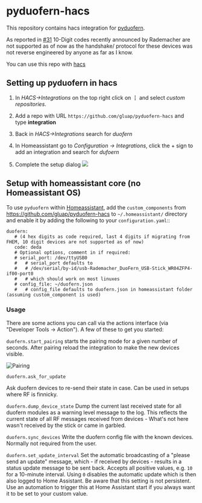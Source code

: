pyduofern-hacs
==============

This repository contains hacs integration for [pyduofern](https://github.com/gluap/pyduofern).

As reported in [#31](https://github.com/gluap/pyduofern/issues/31) 10-Digit codes recently announced by Rademacher are not supported as of now as the handshake/
protocol for these devices was not reverse engineered by anyone as far as I know.

You can use this repo with [hacs](https://hacs.xyz)

Setting up pyduofern in hacs
----------------------------

1. In *HACS->Integrations* on the top right click on **⋮** and select *custom repositories*.

2. Add a repo with URL ``https://github.com/gluap/pyduofern-hacs`` and type **integration**

3. Back in *HACS->Integrations* search for *duofern*

4. In Homeassistant go to *Configuration -> Integrations*, click the + sign to add an integration and search for *dufoern*

5. Complete the setup dialog
![](pyduofern-configflow.png?raw=true)


Setup with homeassistant core (no Homeassistant OS)
---------------------------------------------------
To use ``pyduofern`` within [Homeassistant](https://home-assistant.io/), add the ``custom_components`` from https://github.com/gluap/pyduofern-hacs  to
``~/.homeassistant/`` directory and enable it by adding the following to your ``configuration.yaml``::

    duofern:
       # (4 hex digits as code required, last 4 digits if migrating from FHEM, 10 digit devices are not supported as of now)
       code: deda
       # Optional options, comment in if required:
       # serial_port: /dev/ttyUSB0
       #   # serial_port defaults to
       #   # /dev/serial/by-id/usb-Rademacher_DuoFern_USB-Stick_WR04ZFP4-if00-port0
       #   # which should work on most linuxes
       # config_file: ~/duofern.json
       #   # config_file defaults to duofern.json in homeassistant folder (assuming custom_component is used)

### Usage

There are some actions you can call via the actions interface (via "Developer Tools -> Action"). A few of these to get you started:

``duofern.start_pairing`` starts the pairing mode for a given number of seconds. After pairing reload the integration to make the new devices visible.

![Pairing](./pairing.png)

``duofern.ask_for_update``

Ask duofern devices to re-send their state in case. Can be used in setups where RF is finnicky.

``duofern.dump_device_state``
Dump the current last received state for all duofern modules as a warning level message to the log. This reflects the current state of all RF messages received from devices - What's not here wasn't received by the stick or came in garbled.

``duofern.sync_devices``
Write the duofern config file with the known devices. Normally not required from the user.

``duofern.set_update_interval``
Set the automatic broadcasting of a "please send an update" message, which - if received by devices - results in a status update message to be sent back. Accepts all positive values, e.g. ``10`` for a 10-minute interval. Using `0` disables the automatic update which is then also logged to Home Assistant. Be aware that this setting is not persistent. Use an automation to trigger this at Home Assistant start if you always want it to be set to your custom value.
